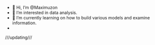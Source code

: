 - 👋 Hi, I’m @Maximuzon
- 👀 I’m interested in data analysis.
- 🌱 I’m currently learning on how to build various models and examine information.
- 
///updating///

<!---
Maximuzon/Maximuzon is a ✨ special ✨ repository because its `README.md` (this file) appears on your GitHub profile.
You can click the Preview link to take a look at your changes.
--->
